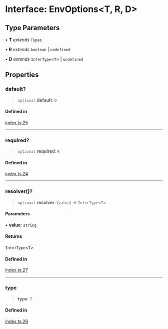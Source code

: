 # Interface: EnvOptions\<T, R, D\>

## Type Parameters

• **T** *extends* `Types`

• **R** *extends* `boolean` \| `undefined`

• **D** *extends* `InferType`\<`T`\> \| `undefined`

## Properties

### default?

> `optional` **default**: `D`

#### Defined in

[index.ts:25](https://github.com/andreisergiu98/baeta/blob/e352a1ec749c5b23df693f5f8373ac0b75347349/packages/env/index.ts#L25)

***

### required?

> `optional` **required**: `R`

#### Defined in

[index.ts:24](https://github.com/andreisergiu98/baeta/blob/e352a1ec749c5b23df693f5f8373ac0b75347349/packages/env/index.ts#L24)

***

### resolver()?

> `optional` **resolver**: (`value`) => `InferType`\<`T`\>

#### Parameters

• **value**: `string`

#### Returns

`InferType`\<`T`\>

#### Defined in

[index.ts:27](https://github.com/andreisergiu98/baeta/blob/e352a1ec749c5b23df693f5f8373ac0b75347349/packages/env/index.ts#L27)

***

### type

> **type**: `T`

#### Defined in

[index.ts:26](https://github.com/andreisergiu98/baeta/blob/e352a1ec749c5b23df693f5f8373ac0b75347349/packages/env/index.ts#L26)
